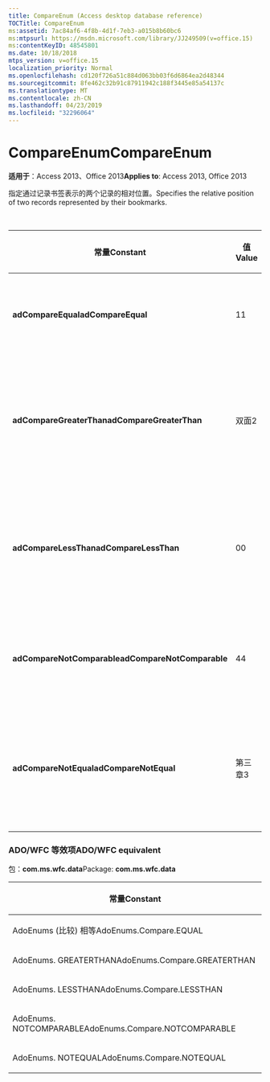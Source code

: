 ```yaml
---
title: CompareEnum (Access desktop database reference)
TOCTitle: CompareEnum
ms:assetid: 7ac84af6-4f8b-4d1f-7eb3-a015b8b60bc6
ms:mtpsurl: https://msdn.microsoft.com/library/JJ249509(v=office.15)
ms:contentKeyID: 48545801
ms.date: 10/18/2018
mtps_version: v=office.15
localization_priority: Normal
ms.openlocfilehash: cd120f726a51c884d063bb03f6d6864ea2d48344
ms.sourcegitcommit: 8fe462c32b91c87911942c188f3445e85a54137c
ms.translationtype: MT
ms.contentlocale: zh-CN
ms.lasthandoff: 04/23/2019
ms.locfileid: "32296064"
---
```

# <a name="compareenum"></a><span data-ttu-id="7b255-102">CompareEnum</span><span class="sxs-lookup"><span data-stu-id="7b255-102">CompareEnum</span></span>

<span data-ttu-id="7b255-103">**适用于**：Access 2013、Office 2013</span><span class="sxs-lookup"><span data-stu-id="7b255-103">**Applies to**: Access 2013, Office 2013</span></span>

<span data-ttu-id="7b255-104">指定通过记录书签表示的两个记录的相对位置。</span><span class="sxs-lookup"><span data-stu-id="7b255-104">Specifies the relative position of two records represented by their bookmarks.</span></span>

<br/>

<table>
<colgroup>
<col style="width: 33%" />
<col style="width: 33%" />
<col style="width: 33%" />
</colgroup>
<thead>
<tr class="header">
<th><p><span data-ttu-id="7b255-105">常量</span><span class="sxs-lookup"><span data-stu-id="7b255-105">Constant</span></span></p></th>
<th><p><span data-ttu-id="7b255-106">值</span><span class="sxs-lookup"><span data-stu-id="7b255-106">Value</span></span></p></th>
<th><p><span data-ttu-id="7b255-107">说明</span><span class="sxs-lookup"><span data-stu-id="7b255-107">Description</span></span></p></th>
</tr>
</thead>
<tbody>
<tr class="odd">
<td><p><span data-ttu-id="7b255-108"><strong>adCompareEqual</strong></span><span class="sxs-lookup"><span data-stu-id="7b255-108"><strong>adCompareEqual</strong></span></span></p></td>
<td><p><span data-ttu-id="7b255-109">1</span><span class="sxs-lookup"><span data-stu-id="7b255-109">1</span></span></p></td>
<td><p><span data-ttu-id="7b255-110">指示书签相同。</span><span class="sxs-lookup"><span data-stu-id="7b255-110">Indicates that the bookmarks are equal.</span></span></p></td>
</tr>
<tr class="even">
<td><p><span data-ttu-id="7b255-111"><strong>adCompareGreaterThan</strong></span><span class="sxs-lookup"><span data-stu-id="7b255-111"><strong>adCompareGreaterThan</strong></span></span></p></td>
<td><p><span data-ttu-id="7b255-112">双面</span><span class="sxs-lookup"><span data-stu-id="7b255-112">2</span></span></p></td>
<td><p><span data-ttu-id="7b255-113">指示第一个书签在第二个书签之后。</span><span class="sxs-lookup"><span data-stu-id="7b255-113">Indicates that the first bookmark is after the second.</span></span></p></td>
</tr>
<tr class="odd">
<td><p><span data-ttu-id="7b255-114"><strong>adCompareLessThan</strong></span><span class="sxs-lookup"><span data-stu-id="7b255-114"><strong>adCompareLessThan</strong></span></span></p></td>
<td><p><span data-ttu-id="7b255-115">0</span><span class="sxs-lookup"><span data-stu-id="7b255-115">0</span></span></p></td>
<td><p><span data-ttu-id="7b255-116">指示第一个书签在第二个书签之前。</span><span class="sxs-lookup"><span data-stu-id="7b255-116">Indicates that the first bookmark is before the second.</span></span></p></td>
</tr>
<tr class="even">
<td><p><span data-ttu-id="7b255-117"><strong>adCompareNotComparable</strong></span><span class="sxs-lookup"><span data-stu-id="7b255-117"><strong>adCompareNotComparable</strong></span></span></p></td>
<td><p><span data-ttu-id="7b255-118">4</span><span class="sxs-lookup"><span data-stu-id="7b255-118">4</span></span></p></td>
<td><p><span data-ttu-id="7b255-119">指示无法比较书签。</span><span class="sxs-lookup"><span data-stu-id="7b255-119">Indicates that the bookmarks cannot be compared.</span></span></p></td>
</tr>
<tr class="odd">
<td><p><span data-ttu-id="7b255-120"><strong>adCompareNotEqual</strong></span><span class="sxs-lookup"><span data-stu-id="7b255-120"><strong>adCompareNotEqual</strong></span></span></p></td>
<td><p><span data-ttu-id="7b255-121">第三章</span><span class="sxs-lookup"><span data-stu-id="7b255-121">3</span></span></p></td>
<td><p><span data-ttu-id="7b255-122">指示书签不相同或者未排序。</span><span class="sxs-lookup"><span data-stu-id="7b255-122">Indicates that the bookmarks are not equal and not ordered.</span></span></p></td>
</tr>
</tbody>
</table>


### <a name="adowfc-equivalent"></a><span data-ttu-id="7b255-123">ADO/WFC 等效项</span><span class="sxs-lookup"><span data-stu-id="7b255-123">ADO/WFC equivalent</span></span>

<span data-ttu-id="7b255-124">包：**com.ms.wfc.data**</span><span class="sxs-lookup"><span data-stu-id="7b255-124">Package: **com.ms.wfc.data**</span></span>

<table>
<colgroup>
<col style="width: 100%" />
</colgroup>
<thead>
<tr class="header">
<th><p><span data-ttu-id="7b255-125">常量</span><span class="sxs-lookup"><span data-stu-id="7b255-125">Constant</span></span></p></th>
</tr>
</thead>
<tbody>
<tr class="odd">
<td><p><span data-ttu-id="7b255-126">AdoEnums (比较) 相等</span><span class="sxs-lookup"><span data-stu-id="7b255-126">AdoEnums.Compare.EQUAL</span></span></p></td>
</tr>
<tr class="even">
<td><p><span data-ttu-id="7b255-127">AdoEnums. GREATERTHAN</span><span class="sxs-lookup"><span data-stu-id="7b255-127">AdoEnums.Compare.GREATERTHAN</span></span></p></td>
</tr>
<tr class="odd">
<td><p><span data-ttu-id="7b255-128">AdoEnums. LESSTHAN</span><span class="sxs-lookup"><span data-stu-id="7b255-128">AdoEnums.Compare.LESSTHAN</span></span></p></td>
</tr>
<tr class="even">
<td><p><span data-ttu-id="7b255-129">AdoEnums. NOTCOMPARABLE</span><span class="sxs-lookup"><span data-stu-id="7b255-129">AdoEnums.Compare.NOTCOMPARABLE</span></span></p></td>
</tr>
<tr class="odd">
<td><p><span data-ttu-id="7b255-130">AdoEnums. NOTEQUAL</span><span class="sxs-lookup"><span data-stu-id="7b255-130">AdoEnums.Compare.NOTEQUAL</span></span></p></td>
</tr>
</tbody>
</table>

